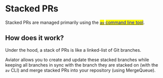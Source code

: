 # Stacked PRs

Stacked PRs are managed primarily using the [<mark style="color:blue;">`av`</mark> <mark style="color:blue;"></mark><mark style="color:blue;">command line tool</mark>](../aviator-cli/).

## How does it work?

Under the hood, a stack of PRs is like a linked-list of Git branches.

Aviator allows you to create and update these stacked branches while keeping all branches in sync with the branch they are stacked on (with the `av` CLI) and merge stacked PRs into your repository (using MergeQueue).
